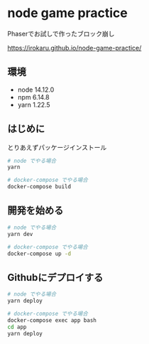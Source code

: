 # node game practice

Phaserでお試しで作ったブロック崩し

https://irokaru.github.io/node-game-practice/

## 環境

- node 14.12.0
- npm 6.14.8
- yarn 1.22.5

## はじめに

とりあえずパッケージインストール

```bash
# node でやる場合
yarn

# docker-compose でやる場合
docker-compose build
```

## 開発を始める

```bash
# node でやる場合
yarn dev

# docker-compose でやる場合
docker-compose up -d
```

## Githubにデプロイする

```bash
# node でやる場合
yarn deploy

# docker-compose でやる場合
docker-compose exec app bash
cd app
yarn deploy
```
